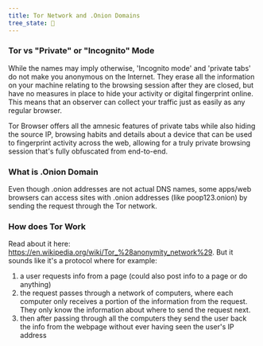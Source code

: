 ```yaml
---
title: Tor Network and .Onion Domains
tree_state: 🌱
---
```


### Tor vs "Private" or "Incognito" Mode
While the names may imply otherwise, 'Incognito mode' and 'private tabs' do not make you anonymous on the Internet. They erase all the information on your machine relating to the browsing session after they are closed, but have no measures in place to hide your activity or digital fingerprint online. This means that an observer can collect your traffic just as easily as any regular browser.

Tor Browser offers all the amnesic features of private tabs while also hiding the source IP, browsing habits and details about a device that can be used to fingerprint activity across the web, allowing for a truly private browsing session that's fully obfuscated from end-to-end.


### What is .Onion Domain
Even though .onion addresses are not actual DNS names, some apps/web browsers can access sites with .onion addresses (like poop123.onion) by sending the request through the Tor network.

### How does Tor Work
Read about it here: https://en.wikipedia.org/wiki/Tor_%28anonymity_network%29. But it sounds like it's a protocol where for example:
1. a user requests info from a page (could also post info to a page or do anything)
2. the request passes through a network of computers, where each computer only receives a portion of the information from the request. They only know the information about where to send the request next.
3. then after passing through all the computers they send the user back the info from the webpage without ever having seen the user's IP address